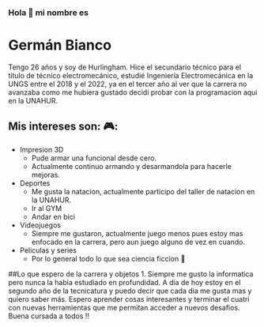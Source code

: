 
### Hola 👋 mi nombre es
# Germán Bianco

Tengo 26 años y soy de Hurlingham. Hice el secundario técnico para el titulo de técnico electromecánico,
estudié Ingeniería Electromecánica en la UNGS entre el 2018 y el 2022, ya en el tercer año al ver que 
la carrera no avanzaba como me hubiera gustado decidí probar con la programacion aqui en la UNAHUR.

## Mis intereses son: 🎮:
* Impresion 3D
    * Pude armar una funcional desde cero.
    * Actualmente continuo armando y desarmandola para hacerle mejoras.
* Deportes
    * Me gusta la natacion, actualmente participo del taller de natacion en la UNAHUR.
    * Ir al GYM
    * Andar en bici
* Videojuegos
    * Siempre me gustaron, actualmente juego menos pues estoy mas enfocado en la carrera,
      pero aun juego alguno de vez en cuando.
* Peliculas y series
    * Por lo general todo lo que sea ciencia ficcion 🖖

##Lo que espero de la carrera y objetos 1.
Siempre me gusto la informatica pero nunca la habia estudiado en profundidad. A dia de hoy estoy en 
el segundo año de la tecnicatura y puedo decir que cada dia me gusta mas y quiero saber más. 
Espero aprender cosas interesantes y terminar el cuatri con nuevas herramientas que me permitan 
acceder a nuevos desafios. 
Buena cursada a todos !! 

